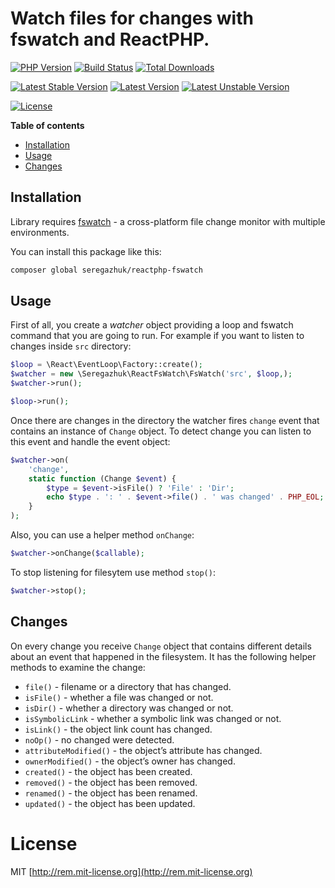 # Watch files for changes with fswatch and ReactPHP.

[![PHP Version](https://img.shields.io/packagist/php-v/seregazhuk/reactphp-fswatch.svg)](https://php.net/)
[![Build Status](https://travis-ci.org/seregazhuk/reactphp-fswatch.svg?branch=master)](https://travis-ci.org/seregazhuk/reactphp-fswatch)
[![Total Downloads](https://poser.pugx.org/seregazhuk/reactphp-fswatch/downloads)](https://packagist.org/packages/seregazhuk/reactphp-fswatch)

[![Latest Stable Version](https://poser.pugx.org/seregazhuk/reactphp-fswatch/v/stable)](https://packagist.org/packages/seregazhuk/reactphp-fswatch)
[![Latest Version](https://img.shields.io/packagist/v/seregazhuk/reactphp-fswatch.svg)](https://packagist.org/packages/seregazhuk/reactphp-fswatch)
[![Latest Unstable Version](https://poser.pugx.org/seregazhuk/reactphp-fswatch/v/unstable)](https://packagist.org/packages/seregazhuk/reactphp-fswatch)

[![License](https://poser.pugx.org/seregazhuk/reactphp-fswatch/license)](https://packagist.org/packages/seregazhuk/reactphp-fswatch)


**Table of contents**

* [Installation](#installation)
* [Usage](#usage)
* [Changes](#changes)

## Installation

Library requires [fswatch](https://github.com/emcrisostomo/fswatch) - a cross-platform file change
 monitor with multiple environments.

You can install this package like this:

```bash
composer global seregazhuk/reactphp-fswatch
```

## Usage

First of all, you create a *watcher* object providing a loop and fswatch command that 
you are going to run. For example if you want to listen to changes inside `src` directory:

```php
$loop = \React\EventLoop\Factory::create();
$watcher = new \Seregazhuk\ReactFsWatch\FsWatch('src', $loop,);
$watcher->run();

$loop->run();
``` 

Once there are changes in the directory the watcher fires `change` event that contains an
instance of `Change` object. To detect change you can listen to this event and
handle the event object:

```php
$watcher->on(
    'change',
    static function (Change $event) {
        $type = $event->isFile() ? 'File' : 'Dir';
        echo $type . ': ' . $event->file() . ' was changed' . PHP_EOL;
    }
);
```

Also, you can use a helper method `onChange`:

```php
$watcher->onChange($callable);
```

To stop listening for filesytem use method `stop()`:

```php
$watcher->stop();
```

## Changes

On every change you receive `Change` object that contains different details about 
an event that happened in the filesystem. It has the following helper methods to examine the change:

 - `file()` - filename or a directory that has changed.
 - `isFile()` - whether a file was changed or not.
 - `isDir()` - whether a directory was changed or not.
 - `isSymbolicLink` - whether a symbolic link was changed or not.
 - `isLink()` - the object link count has changed.
 - `noOp()` - no changed were detected.
 - `attributeModified()` - the object’s attribute has changed.
 - `ownerModified()` - the object’s owner has changed.
 - `created()` - the object has been created.
 - `removed()` - the object has been removed.
 - `renamed()` - the object has been renamed.
 - `updated()` - the object has been updated. 

# License

MIT [http://rem.mit-license.org](http://rem.mit-license.org)
